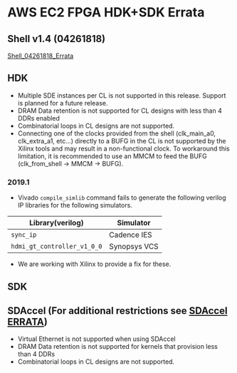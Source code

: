 
# AWS EC2 FPGA HDK+SDK Errata

## Shell v1.4 (04261818)
[Shell\_04261818_Errata](./hdk/docs/AWS_Shell_ERRATA.md)

## HDK
* Multiple SDE instances per CL is not supported in this release. Support is planned for a future release.
* DRAM Data retention is not supported for CL designs with less than 4 DDRs enabled
* Combinatorial loops in CL designs are not supported.  
* Connecting one of the clocks provided from the shell (clk_main_a0, clk_extra_a1, etc...) directly to a BUFG in the CL is not supported by the Xilinx tools and may result in a non-functional clock. To workaround this limitation, it is recommended to use an MMCM to feed the BUFG (clk_from_shell -> MMCM -> BUFG).

### 2019.1 
* Vivado `compile_simlib` command fails to generate the following verilog IP libraries for the following simulators.

| Library(verilog) | Simulator |
|---|---|
| `sync_ip` | Cadence IES |
| `hdmi_gt_controller_v1_0_0` | Synopsys VCS |
* We are working with Xilinx to provide a fix for these.

## SDK

## SDAccel (For additional restrictions see [SDAccel ERRATA](./SDAccel/ERRATA.md))
* Virtual Ethernet is not supported when using SDAccel
* DRAM Data retention is not supported for kernels that provision less than 4 DDRs
* Combinatorial loops in CL designs are not supported. 
